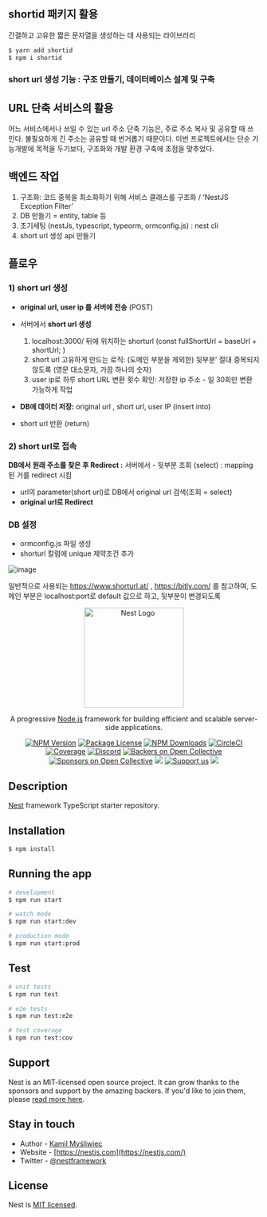 ## shortid 패키지 활용 
간결하고 고유한 짧은 문자열을 생성하는 데 사용되는 라이브러리

```bash
$ yarn add shortid
$ npm i shortid 
```

### short url 생성 기능 : 구조 만들기, 데이터베이스 설계 및 구축



## URL 단축 서비스의 활용 

어느 서비스에서나 쓰일 수 있는 url 주소 단축 기능은, 주로 주소 복사 및 공유할 때 쓰인다. 불필요하게 긴 주소는 공유할 때 번거롭기 때문이다. 이번 프로젝트에서는 단순 기능개발에 목적을 두기보다, 구조화와 개발 환경 구축에 초점을 맞추었다.

## 백엔드 작업

1. 구조화: 코드 중복을 최소화하기 위해 서비스 클래스를 구조화 / ‘NestJS Exception Filter’
2. DB 만들기 = entity, table 등
3. 초기세팅 (nestJs, typescript, typeorm, ormconfig.js) : nest cli 
4. short url 생성 api 만들기

## 플로우

### 1) short url 생성

- **original url, user ip 를 서버에 전송** (POST)
- 서버에서 **short url 생성** 
    
    1) localhost:3000/ 뒤에 위치하는 shorturl (const fullShortUrl = baseUrl + shortUrl; )
    2) short url 고유하게 만드는 로직: (도메인 부분을 제외한) 뒷부분’ 절대 중복되지 않도록 (영문 대소문자, 가끔 하나의 숫자)
    3)  user ip로 하루 short URL 변환 횟수 확인: 저장한 ip 주소 - 일 30회만 변환 가능하게 작업 
    
- **DB에 데이터 저장:** original url , short url, user IP (insert into)
- short url 반환 (return)

### 2) short url로 접속

********DB에서 원래 주소를 찾은 후 Redirect :******** 서버에서 - 뒷부분 조회 (select) : mapping 된 거를 redirect 시킴

- url의 parameter(short url)로 DB에서 original url 검색(조회 = select)
- **original url로 Redirect**


### DB 설정

- ormconfig.js 파일 생성
- shorturl 칼럼에 unique 제약조건 추가

![image](https://github.com/DeveloperPMYJ/short_url/assets/142304129/1fdcab1c-4d4e-4a1c-9bf8-481b27a2cf9f)  

일반적으로 사용되는 https://www.shorturl.at/ , https://bitly.com/ 를 참고하여, 도메인 부분은 localhost:port로 default 값으로 하고, 뒷부분이 변경되도록


<p align="center">
  <a href="http://nestjs.com/" target="blank"><img src="https://nestjs.com/img/logo-small.svg" width="200" alt="Nest Logo" /></a>
</p>

[circleci-image]: https://img.shields.io/circleci/build/github/nestjs/nest/master?token=abc123def456
[circleci-url]: https://circleci.com/gh/nestjs/nest

  <p align="center">A progressive <a href="http://nodejs.org" target="_blank">Node.js</a> framework for building efficient and scalable server-side applications.</p>
    <p align="center">
<a href="https://www.npmjs.com/~nestjscore" target="_blank"><img src="https://img.shields.io/npm/v/@nestjs/core.svg" alt="NPM Version" /></a>
<a href="https://www.npmjs.com/~nestjscore" target="_blank"><img src="https://img.shields.io/npm/l/@nestjs/core.svg" alt="Package License" /></a>
<a href="https://www.npmjs.com/~nestjscore" target="_blank"><img src="https://img.shields.io/npm/dm/@nestjs/common.svg" alt="NPM Downloads" /></a>
<a href="https://circleci.com/gh/nestjs/nest" target="_blank"><img src="https://img.shields.io/circleci/build/github/nestjs/nest/master" alt="CircleCI" /></a>
<a href="https://coveralls.io/github/nestjs/nest?branch=master" target="_blank"><img src="https://coveralls.io/repos/github/nestjs/nest/badge.svg?branch=master#9" alt="Coverage" /></a>
<a href="https://discord.gg/G7Qnnhy" target="_blank"><img src="https://img.shields.io/badge/discord-online-brightgreen.svg" alt="Discord"/></a>
<a href="https://opencollective.com/nest#backer" target="_blank"><img src="https://opencollective.com/nest/backers/badge.svg" alt="Backers on Open Collective" /></a>
<a href="https://opencollective.com/nest#sponsor" target="_blank"><img src="https://opencollective.com/nest/sponsors/badge.svg" alt="Sponsors on Open Collective" /></a>
  <a href="https://paypal.me/kamilmysliwiec" target="_blank"><img src="https://img.shields.io/badge/Donate-PayPal-ff3f59.svg"/></a>
    <a href="https://opencollective.com/nest#sponsor"  target="_blank"><img src="https://img.shields.io/badge/Support%20us-Open%20Collective-41B883.svg" alt="Support us"></a>
  <a href="https://twitter.com/nestframework" target="_blank"><img src="https://img.shields.io/twitter/follow/nestframework.svg?style=social&label=Follow"></a>
</p>
  <!--[![Backers on Open Collective](https://opencollective.com/nest/backers/badge.svg)](https://opencollective.com/nest#backer)
  [![Sponsors on Open Collective](https://opencollective.com/nest/sponsors/badge.svg)](https://opencollective.com/nest#sponsor)-->

## Description

[Nest](https://github.com/nestjs/nest) framework TypeScript starter repository.

## Installation

```bash
$ npm install
```

## Running the app

```bash
# development
$ npm run start

# watch mode
$ npm run start:dev

# production mode
$ npm run start:prod
```

## Test

```bash
# unit tests
$ npm run test

# e2e tests
$ npm run test:e2e

# test coverage
$ npm run test:cov
```

## Support

Nest is an MIT-licensed open source project. It can grow thanks to the sponsors and support by the amazing backers. If you'd like to join them, please [read more here](https://docs.nestjs.com/support).

## Stay in touch

- Author - [Kamil Myśliwiec](https://kamilmysliwiec.com)
- Website - [https://nestjs.com](https://nestjs.com/)
- Twitter - [@nestframework](https://twitter.com/nestframework)

## License

Nest is [MIT licensed](LICENSE).
